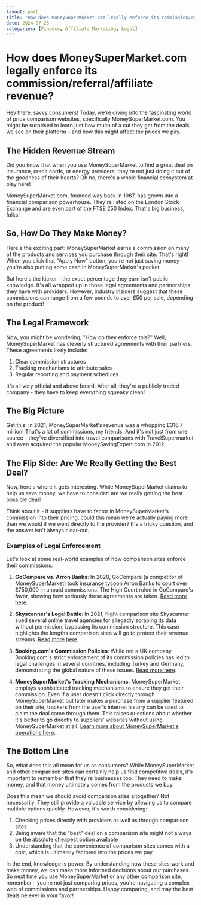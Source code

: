 ```yaml
---
layout: post
title: "How does MoneySuperMarket.com legally enforce its commission/referral/affiliate revenue?"
date: 2024-07-25
categories: [Finance, Affiliate Marketing, Legal]
---
```


# How does MoneySuperMarket.com legally enforce its commission/referral/affiliate revenue?

Hey there, savvy consumers! Today, we're diving into the fascinating world of price comparison websites, specifically MoneySuperMarket.com. You might be surprised to learn just how much of a cut they get from the deals we see on their platform – and how this might affect the prices we pay.

## The Hidden Revenue Stream

Did you know that when you use MoneySuperMarket to find a great deal on insurance, credit cards, or energy providers, they're not just doing it out of the goodness of their hearts? Oh no, there's a whole financial ecosystem at play here!

MoneySuperMarket.com, founded way back in 1987, has grown into a financial comparison powerhouse. They're listed on the London Stock Exchange and are even part of the FTSE 250 Index. That's big business, folks!

## So, How Do They Make Money?

Here's the exciting part: MoneySuperMarket earns a commission on many of the products and services you purchase through their site. That's right! When you click that "Apply Now" button, you're not just saving money - you're also putting some cash in MoneySuperMarket's pocket.

But here's the kicker - the exact percentage they earn isn't public knowledge. It's all wrapped up in those legal agreements and partnerships they have with providers. However, industry insiders suggest that these commissions can range from a few pounds to over £50 per sale, depending on the product!

## The Legal Framework

Now, you might be wondering, "How do they enforce this?" Well, MoneySuperMarket has cleverly structured agreements with their partners. These agreements likely include:

1. Clear commission structures
2. Tracking mechanisms to attribute sales
3. Regular reporting and payment schedules

It's all very official and above board. After all, they're a publicly traded company - they have to keep everything squeaky clean!

## The Big Picture

Get this: in 2021, MoneySuperMarket's revenue was a whopping £316.7 million! That's a lot of commissions, my friends. And it's not just from one source - they've diversified into travel comparisons with TravelSupermarket and even acquired the popular MoneySavingExpert.com in 2012.

## The Flip Side: Are We Really Getting the Best Deal?

Now, here's where it gets interesting. While MoneySuperMarket claims to help us save money, we have to consider: are we really getting the best possible deal?

Think about it - if suppliers have to factor in MoneySuperMarket's commission into their pricing, could this mean we're actually paying more than we would if we went directly to the provider? It's a tricky question, and the answer isn't always clear-cut.

### Examples of Legal Enforcement

Let's look at some real-world examples of how comparison sites enforce their commissions:

1. **GoCompare vs. Arron Banks**: In 2020, GoCompare (a competitor of MoneySuperMarket) took insurance tycoon Arron Banks to court over £750,000 in unpaid commissions. The High Court ruled in GoCompare's favor, showing how seriously these agreements are taken. [Read more here](https://www.bbc.com/news/uk-wales-politics-53416331).

2. **Skyscanner's Legal Battle**: In 2021, flight comparison site Skyscanner sued several online travel agencies for allegedly scraping its data without permission, bypassing its commission structure. This case highlights the lengths comparison sites will go to protect their revenue streams. [Read more here](https://www.theguardian.com/business/2021/mar/15/skyscanner-sues-online-travel-agencies-for-data-scraping).

3. **Booking.com's Commission Policies**: While not a UK company, Booking.com's strict enforcement of its commission policies has led to legal challenges in several countries, including Turkey and Germany, demonstrating the global nature of these issues. [Read more here](https://www.reuters.com/article/us-booking-com-turkey-idUSKBN1H30TQ).

4. **MoneySuperMarket's Tracking Mechanisms**: MoneySuperMarket employs sophisticated tracking mechanisms to ensure they get their commission. Even if a user doesn't click directly through MoneySuperMarket but later makes a purchase from a supplier featured on their site, trackers from the user's internet history can be used to claim the deal came through them. This raises questions about whether it's better to go directly to suppliers' websites without using MoneySuperMarket at all. [Learn more about MoneySuperMarket's operations here](https://en.wikipedia.org/wiki/Moneysupermarket.com).

## The Bottom Line

So, what does this all mean for us as consumers? While MoneySuperMarket and other comparison sites can certainly help us find competitive deals, it's important to remember that they're businesses too. They need to make money, and that money ultimately comes from the products we buy.

Does this mean we should avoid comparison sites altogether? Not necessarily. They still provide a valuable service by allowing us to compare multiple options quickly. However, it's worth considering:

1. Checking prices directly with providers as well as through comparison sites
2. Being aware that the "best" deal on a comparison site might not always be the absolute cheapest option available
3. Understanding that the convenience of comparison sites comes with a cost, which is ultimately factored into the prices we pay

In the end, knowledge is power. By understanding how these sites work and make money, we can make more informed decisions about our purchases. So next time you use MoneySuperMarket or any other comparison site, remember - you're not just comparing prices, you're navigating a complex web of commissions and partnerships. Happy comparing, and may the best deals be ever in your favor!
